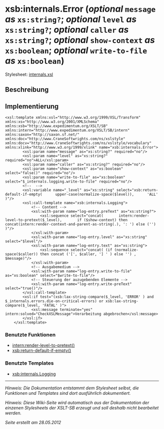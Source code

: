 # xsb:internals.Error (_optional_ `message` _as_ `xs:string?`; _optional_ `level` _as_ `xs:string?`; _optional_ `caller` _as_ `xs:string?`; _optional_ `show-context` _as_ `xs:boolean`; _optional_ `write-to-file` _as_ `xs:boolean`) #

Stylesheet: [internals.xsl](http://code.google.com/p/xslt-sb/source/browse/trunk/xslt-sb/internals.xsl)

## Beschreibung ##
## Implementierung ##
```
<xsl:template xmlns:xsl="http://www.w3.org/1999/XSL/Transform" xmlns:xs="http://www.w3.org/2001/XMLSchema" xmlns:xsb="http://www.expedimentum.org/XSLT/SB" xmlns:intern="http://www.expedimentum.org/XSLT/SB/intern" xmlns:saxon="http://saxon.sf.net/" xmlns:doc="http://www.CraneSoftwrights.com/ns/xslstyle" xmlns:docv="http://www.CraneSoftwrights.com/ns/xslstyle/vocabulary" xmlns:xlink="http://www.w3.org/1999/xlink" name="xsb:internals.Error">
		<xsl:param name="message" as="xs:string?" required="no"/>
		<xsl:param name="level" as="xs:string?" required="no">ALL</xsl:param>
		<xsl:param name="caller" as="xs:string?" required="no"/>
		<xsl:param name="show-context" as="xs:boolean" select="false()" required="no"/>
		<xsl:param name="write-to-file" as="xs:boolean" select="$_internals.logging.write-to-file" required="no"/>
		<!--  -->
		<xsl:variable name="_level" as="xs:string" select="xsb:return-default-if-empty(      upper-case(normalize-space($level)),      'ALL'     )"/>
		<xsl:call-template name="xsb:internals.Logging">
			<!-- Content -->
			<xsl:with-param name="log-entry.preText" as="xs:string?">
				<xsl:sequence select="concat(       intern:render-level-to-pretext($_level),       if ($show-context) then concat(intern:render-context-and-parent-as-string(.), ': ') else ('')      )"/>
			</xsl:with-param>
			<xsl:with-param name="log-entry.level" as="xs:string" select="$level"/>
			<xsl:with-param name="log-entry.text" as="xs:string">
				<xsl:sequence select="concat( (if (normalize-space($caller)) then concat ('[', $caller, '] ' ) else '') , $message)"/>
			</xsl:with-param>
			<!-- Ausgabemedium -->
			<xsl:with-param name="log-entry.write-to-file" as="xs:boolean" select="$write-to-file"/>
			<!-- Steuerung der auzugebenden Elemente -->
			<xsl:with-param name="log-entry.write-preText" select="true()"/>
		</xsl:call-template>
		<xsl:if test="(xsb:lax-string-compare($_level, 'ERROR' ) and $_internals.errors.die-on-critical-errors) or xsb:lax-string-compare($_level, 'FATAL' )">
			<xsl:message terminate="yes" intern:solved="CheckXSLMessage">Verarbeitung abgebrochen</xsl:message>
		</xsl:if>
	</xsl:template>
```

### Benutzte Funktionen ###
  * [intern:render-level-to-pretext()](intern_render_level_to_pretext.md)
  * [xsb:return-default-if-empty()](xsb_return_default_if_empty.md)

### Benutzte Templates ###
  * [xsb:internals.Logging](xsb_internals_Logging.md)


---


_Hinweis: Die Dokumentation entstammt dem Stylesheet selbst, die Funktionen und Templates sind dort ausführlich dokumentiert._

_Hinweis: Diese Wiki-Seite wird automatisch aus der Dokumentation der einzenen Stylesheets der XSLT-SB erzeugt und soll deshalb nicht bearbeitet werden._

_Seite erstellt am 28.05.2012_
